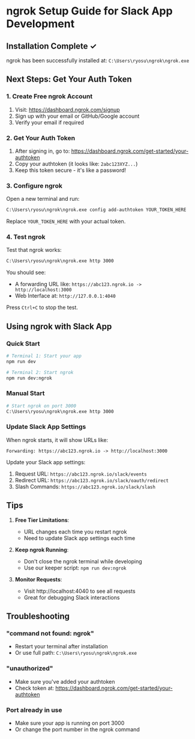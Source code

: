 # ngrok Setup Guide for Slack App Development

## Installation Complete ✓

ngrok has been successfully installed at: `C:\Users\ryosu\ngrok\ngrok.exe`

## Next Steps: Get Your Auth Token

### 1. Create Free ngrok Account

1. Visit: https://dashboard.ngrok.com/signup
2. Sign up with your email or GitHub/Google account
3. Verify your email if required

### 2. Get Your Auth Token

1. After signing in, go to: https://dashboard.ngrok.com/get-started/your-authtoken
2. Copy your authtoken (it looks like: `2abc123XYZ...`)
3. Keep this token secure - it's like a password!

### 3. Configure ngrok

Open a new terminal and run:
```bash
C:\Users\ryosu\ngrok\ngrok.exe config add-authtoken YOUR_TOKEN_HERE
```

Replace `YOUR_TOKEN_HERE` with your actual token.

### 4. Test ngrok

Test that ngrok works:
```bash
C:\Users\ryosu\ngrok\ngrok.exe http 3000
```

You should see:
- A forwarding URL like: `https://abc123.ngrok.io -> http://localhost:3000`
- Web Interface at: `http://127.0.0.1:4040`

Press `Ctrl+C` to stop the test.

## Using ngrok with Slack App

### Quick Start
```bash
# Terminal 1: Start your app
npm run dev

# Terminal 2: Start ngrok
npm run dev:ngrok
```

### Manual Start
```bash
# Start ngrok on port 3000
C:\Users\ryosu\ngrok\ngrok.exe http 3000
```

### Update Slack App Settings

When ngrok starts, it will show URLs like:
```
Forwarding: https://abc123.ngrok.io -> http://localhost:3000
```

Update your Slack app settings:
1. Request URL: `https://abc123.ngrok.io/slack/events`
2. Redirect URL: `https://abc123.ngrok.io/slack/oauth/redirect`
3. Slash Commands: `https://abc123.ngrok.io/slack/slash`

## Tips

1. **Free Tier Limitations**:
   - URL changes each time you restart ngrok
   - Need to update Slack app settings each time

2. **Keep ngrok Running**:
   - Don't close the ngrok terminal while developing
   - Use our keeper script: `npm run dev:ngrok`

3. **Monitor Requests**:
   - Visit http://localhost:4040 to see all requests
   - Great for debugging Slack interactions

## Troubleshooting

### "command not found: ngrok"
- Restart your terminal after installation
- Or use full path: `C:\Users\ryosu\ngrok\ngrok.exe`

### "unauthorized"
- Make sure you've added your authtoken
- Check token at: https://dashboard.ngrok.com/get-started/your-authtoken

### Port already in use
- Make sure your app is running on port 3000
- Or change the port number in the ngrok command